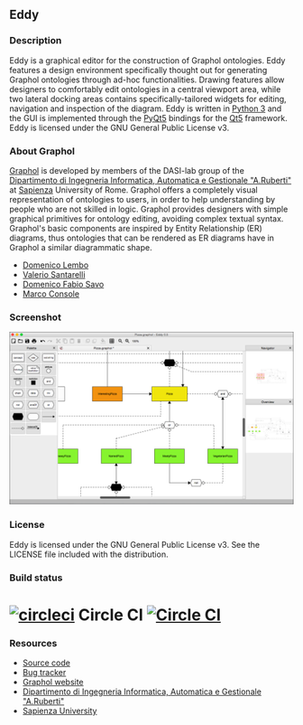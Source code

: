 ## Eddy

### Description

Eddy is a graphical editor for the construction of Graphol ontologies. Eddy features a design environment specifically 
thought out for generating Graphol ontologies through ad-hoc functionalities. Drawing features allow designers to 
comfortably edit ontologies in a central viewport area, while two lateral docking areas contains specifically-tailored 
widgets for editing, navigation and inspection of the diagram. Eddy is written in [Python 3] and the GUI is implemented 
through the [PyQt5] bindings for the [Qt5] framework. Eddy is licensed under the GNU General Public License v3.

### About Graphol

[Graphol] is developed by members of the DASI-lab group of the [Dipartimento di Ingegneria Informatica, Automatica 
e Gestionale "A.Ruberti"] at [Sapienza] University of Rome. Graphol offers a completely visual representation of 
ontologies to users, in order to help understanding by people who are not skilled in logic. Graphol provides designers 
with simple graphical primitives for ontology editing, avoiding complex textual syntax. Graphol's basic components are 
inspired by Entity Relationship (ER) diagrams, thus ontologies that can be rendered as ER diagrams have in Graphol a 
similar diagrammatic shape.

* [Domenico Lembo](http://www.dis.uniroma1.it/~lembo/)                         
* [Valerio Santarelli](http://www.dis.uniroma1.it/~dottoratoii/students/valerio-santarelli)           
* [Domenico Fabio Savo](http://www.dis.uniroma1.it/~savo/)                       
* [Marco Console](http://www.dis.uniroma1.it/~dottoratoii/students/marco-console)                 

### Screenshot

![screenshot](/eddy/artwork/shot01.png?raw=true)

### License

Eddy is licensed under the GNU General Public License v3. See the LICENSE file included with the distribution.

### Build status

# [![circleci](https://avatars0.githubusercontent.com/u/1231870?v=2&s=50)](https://circleci.com/) Circle CI [![Circle CI](https://circleci.com/gh/danielepantaleone/eddy/tree/master.svg?style=svg&circle-token=d4611bacee6dca791faf8b03502ffabdeb099ffe)](https://circleci.com/gh/danielepantaleone/eddy/tree/master)

### Resources

* [Source code](https://github.com/danielepantaleone/eddy)
* [Bug tracker](https://github.com/danielepantaleone/eddy/issues)
* [Graphol website](http://www.dis.uniroma1.it/~graphol/)
* [Dipartimento di Ingegneria Informatica, Automatica e Gestionale "A.Ruberti"](http://www.dis.uniroma1.it/en)
* [Sapienza University](http://en.uniroma1.it/)

[Dipartimento di Ingegneria Informatica, Automatica e Gestionale "A.Ruberti"]: http://www.dis.uniroma1.it/en
[Sapienza]: http://en.uniroma1.it/
[Graphol]: http://www.dis.uniroma1.it/~graphol/
[Python 3]: https://www.python.org/
[PyQt5]: https://riverbankcomputing.com/software/pyqt/intro
[Qt5]: http://www.qt.io/